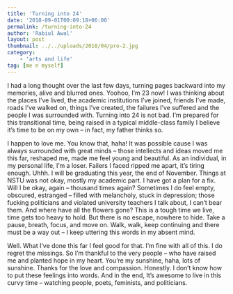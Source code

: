```yaml
---
title: 'Turning into 24'
date: '2018-09-01T00:09:18+06:00'
permalink: /turning-into-24
author: 'Rabiul Awal'
layout: post
thumbnail: ../../uploads/2018/04/pro-2.jpg
category:
    - 'arts and life'
tag: [me n myself]
---
```

I had a long thought over the last few days, turning pages backward into my memories, alive and blurred ones. Yoohoo, I’m 23 now! I was thinking about the places I’ve lived, the academic institutions I’ve joined, friends I’ve made, roads I’ve walked on, things I’ve created, the failures I’ve suffered and the people I was surrounded with. Turning into 24 is not bad. I’m prepared for this transitional time, being raised in a typical middle-class family I believe it’s time to be on my own – in fact, my father thinks so.

I happen to love me. You know that, haha! It was possible cause I was always surrounded with great minds – those intellects and ideas moved me this far, reshaped me, made me feel young and beautiful. As an individual, in my personal life, I’m a loser. Failers I faced ripped me apart, it’s tiring enough. Uhhh. I will be graduating this year, the end of November. Things at NSTU was not okay, mostly my academic part. I have got a plan for a fix. Will I be okay, again – thousand times again? Sometimes I do feel empty, obscured, estranged – filled with melancholy, stuck in depression; those fucking politicians and violated university teachers I talk about, I can’t bear them. And where have all the flowers gone? This is a tough time we live, time gets too heavy to hold. But there is no escape, nowhere to hide. Take a pause, breath, focus, and move on. Walk, walk, keep continuing and there must be a way out – I keep uttering this words in my absent mind.

Well. What I’ve done this far I feel good for that. I’m fine with all of this. I do regret the missings. So I’m thankful to the very people – who have raised me and planted hope in my heart. You’re my sunshine, haha, lots of sunshine. Thanks for the love and compassion. Honestly. I don’t know how to put these feelings into words. And in the end, It’s awesome to live in this curvy time – watching people, poets, feminists, and politicians.